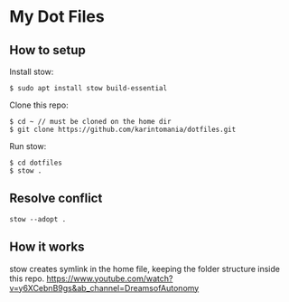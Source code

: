 # My Dot Files

## How to setup
Install stow:
```
$ sudo apt install stow build-essential
```

Clone this repo:
```
$ cd ~ // must be cloned on the home dir
$ git clone https://github.com/karintomania/dotfiles.git
```

Run stow:
```
$ cd dotfiles
$ stow .
```

## Resolve conflict
```
stow --adopt .
```

## How it works
stow creates symlink in the home file, keeping the folder structure inside this repo.
https://www.youtube.com/watch?v=y6XCebnB9gs&ab_channel=DreamsofAutonomy
